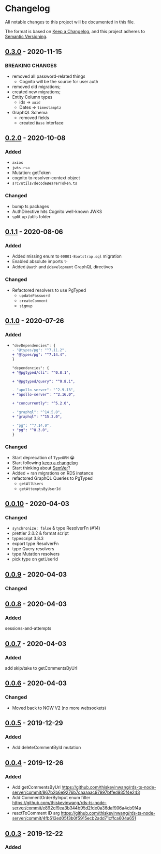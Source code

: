 # Changelog

All notable changes to this project will be documented in this file.

The format is based on [Keep a Changelog](https://keepachangelog.com/en/1.0.0/),
and this project adheres to [Semantic Versioning](https://semver.org/spec/v2.0.0.html).

## [0.3.0] - 2020-11-15

### BREAKING CHANGES

- removed all password-related things
  - Cognito will be the source for user auth
- removed old migrations;
- created new migrations;
- Entity Column types
  - ids -> `uuid`
  - Dates => `timestamptz`
- GraphQL Schema
  - removed fields
  - created `Base` interface

## [0.2.0] - 2020-10-08

### Added

- `axios`
- `jwks-rsa`
- Mutation: getToken
- cognito to resolver-context object
- `src/utils/decodeBearerToken.ts`

### Changed

- bump ts packages
- AuthDirective hits Cognito well-known JWKS
- split up /utils folder

## [0.1.1] - 2020-08-06

### Added

- Added missing enum to `00001-Bootstrap.sql` migration
- Enabled absolute imports ✨
- Added `@auth` and `@development` GraphQL directives

### Changed

- Refactored resolvers to use PgTyped
  - `updatePassword`
  - `createComment`
  - `signup`

## [0.1.0] - 2020-07-26

### Added

- ```diff
  "devDependencies": {
  - "@types/pg": "^7.11.2",
  + "@types/pg": "^7.14.4",
  }

  "dependencies": {
  + "@pgtyped/cli": "^0.8.1",

  + "@pgtyped/query": "^0.8.1",

  - "apollo-server": "^2.9.13",
  + "apollo-server": "^2.16.0",

  + "concurrently": "^5.2.0",

  - "graphql": "^14.5.8",
  + "graphql": "^15.3.0",

  - "pg": "^7.14.0",
  + "pg": "^8.3.0",
  }
  ```

### Changed

- Start deprecation of `TypeORM` 😭
- Start following [keep a changelog](https://keepachangelog.com/en/1.0.0/)
- Start thinking about [SemVer](https://semver.org)?
- Added + ran migrations on RDS instance
- refactored GraphQL Queries to PgTyped
  - `getAllUsers`
  - `getAttemptsByUserId`

## [0.0.10] - 2020-04-03

### Changed

- `synchronize: false` & type ResolverFn (#14)
- prettier 2.0.2 & format script
- typescript 3.8.3
- export type ResolverFn
- type Query resolvers
- type Mutation resolvers
- pick type on getUserId

## [0.0.9] - 2020-04-03

### Changed

## [0.0.8] - 2020-04-03

### Added

sessions-and-attempts

## [0.0.7] - 2020-04-03

### Added

add skip/take to getCommentsByUrl

## [0.0.6] - 2020-04-03

### Changed

- Moved back to NOW V2 (no more websockets)

## [0.0.5] - 2019-12-29

### Added

- Add deleteCommentById mutation

## [0.0.4] - 2019-12-26

### Added

- Add getCommentsByUrl https://github.com/thiskevinwang/rds-ts-node-server/commit/867b2b6e9276b7caaaaac97997bffed935f4e243
- Add CommentOrderByInput enum filter https://github.com/thiskevinwang/rds-ts-node-server/commit/e892cf9ea3b344b95d2fde0a36daf906a4cb9f4a
- reactToComment ID arg https://github.com/thiskevinwang/rds-ts-node-server/commit/4fb513ed05f3b0f5915ecb2add71cffca604a651

## [0.0.3] - 2019-12-22

### Added

[0.3.0]: https://github.com/thiskevinwang/rds-ts-node-server/compare/v0.2.0...v0.3.0
[0.2.0]: https://github.com/thiskevinwang/rds-ts-node-server/compare/v0.1.2...v0.2.0
[0.1.2]: https://github.com/thiskevinwang/rds-ts-node-server/compare/v0.1.1...v0.1.2
[0.1.1]: https://github.com/thiskevinwang/rds-ts-node-server/compare/v0.1.0...v0.1.1
[0.1.0]: https://github.com/thiskevinwang/rds-ts-node-server/compare/v0.0.10...v0.1.0
[0.0.10]: https://github.com/thiskevinwang/rds-ts-node-server/compare/v0.0.9...v0.0.10
[0.0.9]: https://github.com/thiskevinwang/rds-ts-node-server/compare/v0.0.8...v0.0.9
[0.0.8]: https://github.com/thiskevinwang/rds-ts-node-server/compare/v0.0.7...v0.0.8
[0.0.7]: https://github.com/thiskevinwang/rds-ts-node-server/compare/v0.0.6...v0.0.7
[0.0.6]: https://github.com/thiskevinwang/rds-ts-node-server/compare/v0.0.5...v0.0.6
[0.0.5]: https://github.com/thiskevinwang/rds-ts-node-server/compare/v0.0.4...v0.0.5
[0.0.4]: https://github.com/thiskevinwang/rds-ts-node-server/compare/v0.0.3...v0.0.4
[0.0.3]: https://github.com/thiskevinwang/rds-ts-node-server/compare/v0.0.2...v0.0.3
